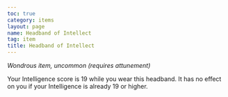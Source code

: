 ```yaml
---
toc: true
category: items
layout: page
name: Headband of Intellect
tag: item
title: Headband of Intellect 
---
```

_Wondrous item, uncommon (requires attunement)_ 

Your Intelligence score is 19 while you wear this headband. It has no effect on you if your Intelligence is already 19 or higher. 